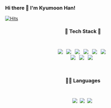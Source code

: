 ### Hi there 👋 I'm Kyumoon Han!

<!--
**gksrbans/gksrbans** is a ✨ _special_ ✨ repository because its `README.md` (this file) appears on your GitHub profile.

Here are some ideas to get you started:

- 🔭 I’m currently working on ...
- 🌱 I’m currently learning ...
- 👯 I’m looking to collaborate on ...
- 🤔 I’m looking for help with ...
- 💬 Ask me about ...
- 📫 How to reach me: ...
- 😄 Pronouns: ...
- ⚡ Fun fact: ...
-->

[![Hits](https://hits.seeyoufarm.com/api/count/incr/badge.svg?url=https%3A%2F%2Fgithub.com%2Fgksrbans%2Fhit-counter&count_bg=%2379C83D&title_bg=%23555555&icon=&icon_color=%23E7E7E7&title=hits&edge_flat=false)](https://hits.seeyoufarm.com)

<h3 align="center"><b>🌱 Tech Stack 🌱</b></h3>
</br>
<p align="center">
<img src="https://img.shields.io/badge/React-61DAFB?style=flat-square&logo=React&logoColor=white"/></a> &nbsp
<img src="https://img.shields.io/badge/Redux-764ABC?style=flat-square&logo=Redux&logoColor=white"/></a> &nbsp
<img src="https://img.shields.io/badge/Node.js-339933?style=flat-square&logo=JavaScript&logoColor=white"/></a> &nbsp
<img src="https://img.shields.io/badge/Django-092E20?style=flat-square&logo=Django&logoColor=white"/></a> &nbsp
<img src="https://img.shields.io/badge/MongoDB-47A248?style=flat-square&logo=MongoDB&logoColor=white"/></a> &nbsp
<img src="https://img.shields.io/badge/Amazon AWS-232F3E?style=flat-square&logo=Amazon%20AWS&logoColor=white"/></a> &nbsp 
</br>
<img src="https://img.shields.io/badge/Splunk-000000?style=flat-square&logo=Splunk&logoColor=white"/></a> &nbsp
<img src="https://img.shields.io/badge/Jira-0052CC?style=flat-square&logo=Jira&logoColor=white"/></a> &nbsp
<img src="https://img.shields.io/badge/Confluence-172B4D?style=flat-square&logo=Confluence&logoColor=white"/></a> &nbsp </p> &nbsp 

<h3 align="center"><b>🙋‍♂️ Languages </b></h3>  
</br>
<p align="center">
<img src="https://img.shields.io/badge/Python-★★★★☆-3766AB?style=flat-square&logo=Python&logoColor=white"/></a>&nbsp
<img src="https://img.shields.io/badge/JavaScript-★★★☆☆-F7DF1E?style=flat-square&logo=JavaScript&logoColor=white"/></a>&nbsp
<img src="https://img.shields.io/badge/Go-★☆☆☆☆-3766AB?style=flat-square&logo=Go&logoColor=white"/></a>&nbsp </p> &nbsp 
